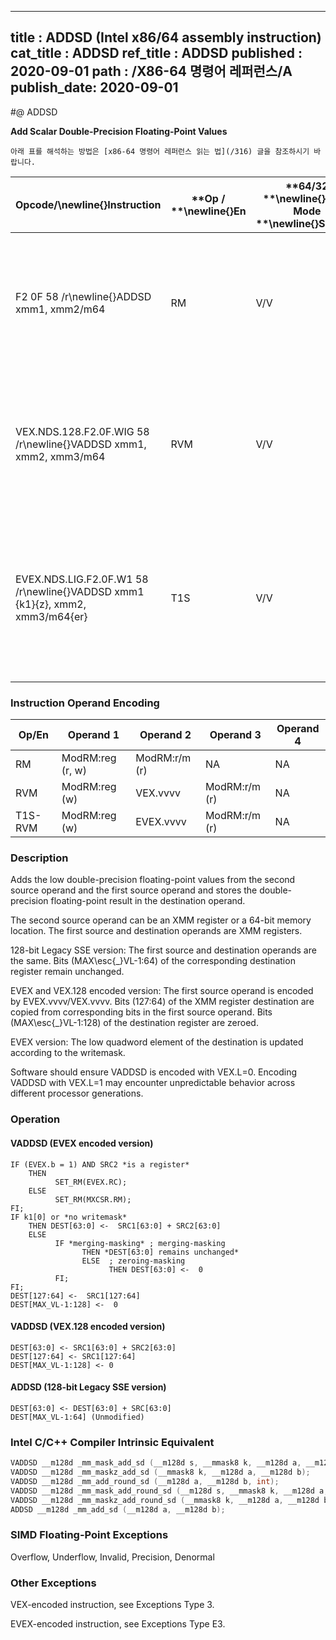 ----------------------------
title : ADDSD (Intel x86/64 assembly instruction)
cat_title : ADDSD
ref_title : ADDSD
published : 2020-09-01
path : /X86-64 명령어 레퍼런스/A
publish_date: 2020-09-01
----------------------------


#@ ADDSD

**Add Scalar Double-Precision Floating-Point Values**

```lec-info
아래 표를 해석하는 방법은 [x86-64 명령어 레퍼런스 읽는 법](/316) 글을 참조하시기 바랍니다.
```

|**Opcode/**\newline{}**Instruction**|**Op / **\newline{}**En**|**64/32 **\newline{}**bit Mode **\newline{}**Support**|**CPUID **\newline{}**Feature **\newline{}**Flag**|**Description**|
|------------------------------------|-------------------------|------------------------------------------------------|--------------------------------------------------|---------------|
|F2 0F 58 /r\newline{}ADDSD xmm1, xmm2/m64|RM|V/V|SSE2|Add the low double-precision floating-point value from xmm2/mem to xmm1 and store the result in xmm1.|
|VEX.NDS.128.F2.0F.WIG 58 /r\newline{}VADDSD xmm1, xmm2, xmm3/m64|RVM|V/V|AVX|Add the low double-precision floating-point value from xmm3/mem to xmm2 and store the result in xmm1.|
|EVEX.NDS.LIG.F2.0F.W1 58 /r\newline{}VADDSD xmm1 {k1}{z}, xmm2, xmm3/m64{er}|T1S|V/V|AVX512F|Add the low double-precision floating-point value from xmm3/m64 to xmm2 and store the result in xmm1 with writemask k1.|
### Instruction Operand Encoding


|Op/En|Operand 1|Operand 2|Operand 3|Operand 4|
|-----|---------|---------|---------|---------|
|RM|ModRM:reg (r, w)|ModRM:r/m (r)|NA|NA|
|RVM|ModRM:reg (w)|VEX.vvvv|ModRM:r/m (r)|NA|
|T1S-RVM|ModRM:reg (w)|EVEX.vvvv|ModRM:r/m (r)|NA|
### Description


Adds the low double-precision floating-point values from the second source operand and the first source operand and stores the double-precision floating-point result in the destination operand.

The second source operand can be an XMM register or a 64-bit memory location. The first source and destination operands are XMM registers. 

128-bit Legacy SSE version: The first source and destination operands are the same. Bits (MAX\esc{_}VL-1:64) of the corresponding destination register remain unchanged.

EVEX and VEX.128 encoded version: The first source operand is encoded by EVEX.vvvv/VEX.vvvv. Bits (127:64) of the XMM register destination are copied from corresponding bits in the first source operand. Bits (MAX\esc{_}VL-1:128) of the destination register are zeroed. 

EVEX version: The low quadword element of the destination is updated according to the writemask.

Software should ensure VADDSD is encoded with VEX.L=0. Encoding VADDSD with VEX.L=1 may encounter unpredictable behavior across different processor generations.


### Operation
#### VADDSD (EVEX encoded version)
```info-verb
IF (EVEX.b = 1) AND SRC2 *is a register*
    THEN
          SET_RM(EVEX.RC);
    ELSE 
          SET_RM(MXCSR.RM);
FI;
IF k1[0] or *no writemask*
    THEN DEST[63:0] <-  SRC1[63:0] + SRC2[63:0]
    ELSE 
          IF *merging-masking* ; merging-masking
                THEN *DEST[63:0] remains unchanged*
                ELSE  ; zeroing-masking
                      THEN DEST[63:0] <-  0
          FI;
FI;
DEST[127:64] <-  SRC1[127:64]
DEST[MAX_VL-1:128] <-  0
```
#### VADDSD (VEX.128 encoded version)
```info-verb
DEST[63:0] <- SRC1[63:0] + SRC2[63:0]
DEST[127:64] <- SRC1[127:64]
DEST[MAX_VL-1:128] <- 0
```
#### ADDSD (128-bit Legacy SSE version)
```info-verb
DEST[63:0] <- DEST[63:0] + SRC[63:0]
DEST[MAX_VL-1:64] (Unmodified)
```

### Intel C/C++ Compiler Intrinsic Equivalent

```cpp
VADDSD __m128d _mm_mask_add_sd (__m128d s, __mmask8 k, __m128d a, __m128d b);
VADDSD __m128d _mm_maskz_add_sd (__mmask8 k, __m128d a, __m128d b);
VADDSD __m128d _mm_add_round_sd (__m128d a, __m128d b, int);
VADDSD __m128d _mm_mask_add_round_sd (__m128d s, __mmask8 k, __m128d a, __m128d b, int);
VADDSD __m128d _mm_maskz_add_round_sd (__mmask8 k, __m128d a, __m128d b, int);
ADDSD __m128d _mm_add_sd (__m128d a, __m128d b);
```
### SIMD Floating-Point Exceptions


Overflow, Underflow, Invalid, Precision, Denormal

### Other Exceptions


VEX-encoded instruction, see Exceptions Type 3.

EVEX-encoded instruction, see Exceptions Type E3.

